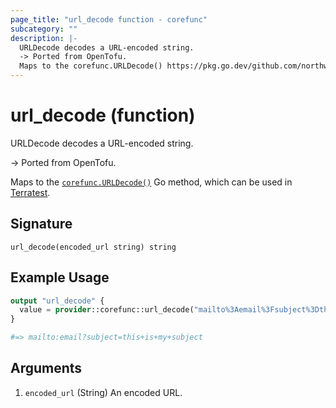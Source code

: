 ```yaml
---
page_title: "url_decode function - corefunc"
subcategory: ""
description: |-
  URLDecode decodes a URL-encoded string.
  -> Ported from OpenTofu.
  Maps to the corefunc.URLDecode() https://pkg.go.dev/github.com/northwood-labs/terraform-provider-corefunc/corefunc#URLDecode Go method, which can be used in Terratest https://terratest.gruntwork.io.
---
```


# url_decode (function)

URLDecode decodes a URL-encoded string.

-> Ported from OpenTofu.

Maps to the [`corefunc.URLDecode()`](https://pkg.go.dev/github.com/northwood-labs/terraform-provider-corefunc/corefunc#URLDecode) Go method, which can be used in [Terratest](https://terratest.gruntwork.io).

## Signature

<!-- signature generated by tfplugindocs -->
```text
url_decode(encoded_url string) string
```

## Example Usage

```terraform
output "url_decode" {
  value = provider::corefunc::url_decode("mailto%3Aemail%3Fsubject%3Dthis%2Bis%2Bmy%2Bsubject")
}

#=> mailto:email?subject=this+is+my+subject
```

## Arguments


1. `encoded_url` (String) An encoded URL.


<!-- Preview the provider docs with the Terraform registry provider docs preview tool: https://registry.terraform.io/tools/doc-preview -->
